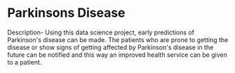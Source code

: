 # Parkinsons Disease 
Description- Using this data science project, early predictions of Parkinson's 
disease can be made. The patients who are prone to getting the disease or 
show signs of getting affected by Parkinson's disease in the future can be 
notified and this way an improved health service can be given to a patient. 

